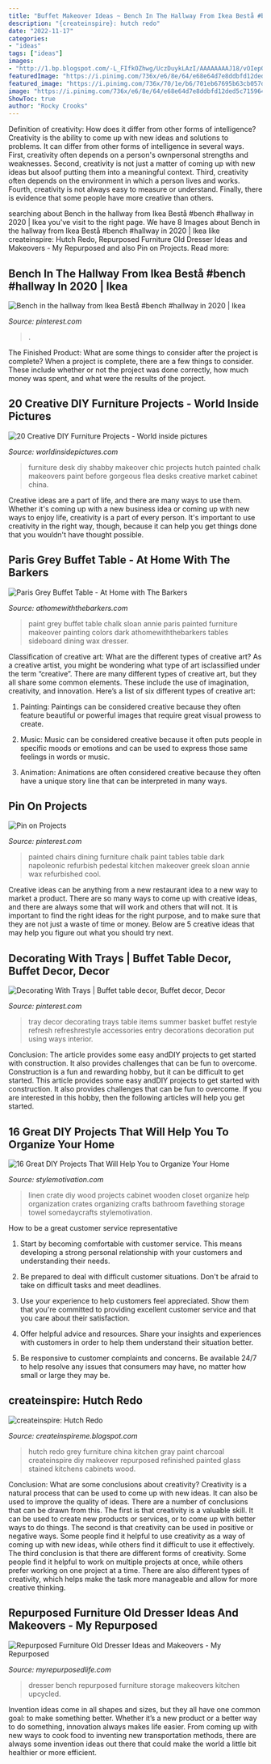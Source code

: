 ```yaml
---
title: "Buffet Makeover Ideas ~ Bench In The Hallway From Ikea Bestå #bench #hallway In 2020"
description: "{createinspire}: hutch redo"
date: "2022-11-17"
categories:
- "ideas"
tags: ["ideas"]
images:
- "http://1.bp.blogspot.com/-L_FIfkOZhwg/UczDuykLAzI/AAAAAAAAJ18/vOIepGxbM4A/s1600/DSC01412.JPG"
featuredImage: "https://i.pinimg.com/736x/e6/8e/64/e68e64d7e8ddbfd12ded5c715964a3fa.jpg"
featured_image: "https://i.pinimg.com/736x/70/1e/b6/701eb67695b63cb057dfb12111b2aefc.jpg"
image: "https://i.pinimg.com/736x/e6/8e/64/e68e64d7e8ddbfd12ded5c715964a3fa.jpg"
ShowToc: true
author: "Rocky Crooks"
---
```



Definition of creativity: How does it differ from other forms of intelligence?
Creativity is the ability to come up with new ideas and solutions to problems. It can differ from other forms of intelligence in several ways. First, creativity often depends on a person's ownpersonal strengths and weaknesses. Second, creativity is not just a matter of coming up with new ideas but alsoof putting them into a meaningful context. Third, creativity often depends on the environment in which a person lives and works. Fourth, creativity is not always easy to measure or understand. Finally, there is evidence that some people have more creative than others.

	

		
searching about Bench in the hallway from Ikea Bestå #bench #hallway in 2020 | Ikea you've visit to the right page. We have 8 Images about Bench in the hallway from Ikea Bestå #bench #hallway in 2020 | Ikea like createinspire: Hutch Redo, Repurposed Furniture Old Dresser Ideas and Makeovers - My Repurposed and also Pin on Projects. Read more:
		
    
## Bench In The Hallway From Ikea Bestå #bench #hallway In 2020 | Ikea

<img loading=lazy src="https://i.pinimg.com/736x/e6/8e/64/e68e64d7e8ddbfd12ded5c715964a3fa.jpg" onerror="this.onerror=null;this.src='https://tse4.mm.bing.net/th?id=OIP.e2s1K3Bns0IJHh6RL0a_bAHaLV&amp;pid=15.1';" alt="Bench in the hallway from Ikea Bestå #bench #hallway in 2020 | Ikea">

_Source: pinterest.com_

>. 

	

The Finished Product: What are some things to consider after the project is complete?
When a project is complete, there are a few things to consider. These include whether or not the project was done correctly, how much money was spent, and what were the results of the project.

    
## 20 Creative DIY Furniture Projects - World Inside Pictures

<img loading=lazy src="https://worldinsidepictures.com/wp-content/uploads/2014/02/12-637x1024.jpg" onerror="this.onerror=null;this.src='https://tse4.mm.bing.net/th?id=OIP.O2v85xgyV0Vp8tC2l6SUZwHaL5&amp;pid=15.1';" alt="20 Creative DIY Furniture Projects - World inside pictures">

_Source: worldinsidepictures.com_

>furniture desk diy shabby makeover chic projects hutch painted chalk makeovers paint before gorgeous flea desks creative market cabinet china. 

	

Creative ideas are a part of life, and there are many ways to use them. Whether it's coming up with a new business idea or coming up with new ways to enjoy life, creativity is a part of every person. It's important to use creativity in the right way, though, because it can help you get things done that you wouldn't have thought possible.

    
## Paris Grey Buffet Table - At Home With The Barkers

<img loading=lazy src="http://athomewiththebarkers.com/wp-content/uploads/2014/07/Paris-Grey-Buffet-Table-Antiqued-Distressed-Finish-Title.jpg" onerror="this.onerror=null;this.src='https://tse1.mm.bing.net/th?id=OIP.4jy6MeHW2RylKU_2u6M7igHaLL&amp;pid=15.1';" alt="Paris Grey Buffet Table - At Home with The Barkers">

_Source: athomewiththebarkers.com_

>paint grey buffet table chalk sloan annie paris painted furniture makeover painting colors dark athomewiththebarkers tables sideboard dining wax dresser. 

	

Classification of creative art: What are the different types of creative art?
As a creative artist, you might be wondering what type of art isclassified under the term “creative”. There are many different types of creative art, but they all share some common elements. These include the use of imagination, creativity, and innovation. Here’s a list of six different types of creative art:
1. Painting: Paintings can be considered creative because they often feature beautiful or powerful images that require great visual prowess to create.

2. Music: Music can be considered creative because it often puts people in specific moods or emotions and can be used to express those same feelings in words or music.

3. Animation: Animations are often considered creative because they often have a unique story line that can be interpreted in many ways.


    
## Pin On Projects

<img loading=lazy src="https://i.pinimg.com/736x/70/1e/b6/701eb67695b63cb057dfb12111b2aefc.jpg" onerror="this.onerror=null;this.src='https://tse2.mm.bing.net/th?id=OIP.df6fY4aiwZ7GR9iUdVnxNQHaJ3&amp;pid=15.1';" alt="Pin on Projects">

_Source: pinterest.com_

>painted chairs dining furniture chalk paint tables table dark napoleonic refurbish pedestal kitchen makeover greek sloan annie wax refurbished cool. 

	

Creative ideas can be anything from a new restaurant idea to a new way to market a product. There are so many ways to come up with creative ideas, and there are always some that will work and others that will not. It is important to find the right ideas for the right purpose, and to make sure that they are not just a waste of time or money. Below are 5 creative ideas that may help you figure out what you should try next.

    
## Decorating With Trays | Buffet Table Decor, Buffet Decor, Decor

<img loading=lazy src="https://i.pinimg.com/736x/86/a9/38/86a938defc5bd2e79c57f7a15788ef02--buffet-table-decorations-tray-decor.jpg" onerror="this.onerror=null;this.src='https://tse1.mm.bing.net/th?id=OIP.GRLwLiRcnLzrBjzYD40kvAHaLH&amp;pid=15.1';" alt="Decorating With Trays | Buffet table decor, Buffet decor, Decor">

_Source: pinterest.com_

>tray decor decorating trays table items summer basket buffet restyle refresh refreshrestyle accessories entry decorations decoration put using ways interior. 

	

Conclusion: The article provides some easy andDIY projects to get started with construction. It also provides challenges that can be fun to overcome.
Construction is a fun and rewarding hobby, but it can be difficult to get started. This article provides some easy andDIY projects to get started with construction. It also provides challenges that can be fun to overcome. If you are interested in this hobby, then the following articles will help you get started.

    
## 16 Great DIY Projects That Will Help You To Organize Your Home

<img loading=lazy src="http://www.stylemotivation.com/wp-content/uploads/2013/10/16-Great-DIY-Projects-That-Will-Help-You-to-Organize-Your-House-6.jpg" onerror="this.onerror=null;this.src='https://tse4.mm.bing.net/th?id=OIP.udxVrh8YzJ_pjn_Ul2n-WAHaM3&amp;pid=15.1';" alt="16 Great DIY Projects That Will Help You to Organize Your Home">

_Source: stylemotivation.com_

>linen crate diy wood projects cabinet wooden closet organize help organization crates organizing crafts bathroom favething storage towel somedaycrafts stylemotivation. 

	

How to be a great customer service representative
1. Start by becoming comfortable with customer service. This means developing a strong personal relationship with your customers and understanding their needs.
2. Be prepared to deal with difficult customer situations. Don't be afraid to take on difficult tasks and meet deadlines.

3. Use your experience to help customers feel appreciated. Show them that you're committed to providing excellent customer service and that you care about their satisfaction.

4. Offer helpful advice and resources. Share your insights and experiences with customers in order to help them understand their situation better.

5. Be responsive to customer complaints and concerns. Be available 24/7 to help resolve any issues that consumers may have, no matter how small or large they may be.

    
## createinspire: Hutch Redo

<img loading=lazy src="http://1.bp.blogspot.com/-L_FIfkOZhwg/UczDuykLAzI/AAAAAAAAJ18/vOIepGxbM4A/s1600/DSC01412.JPG" onerror="this.onerror=null;this.src='https://tse2.mm.bing.net/th?id=OIP.Eem_iNvMNSbT-W_vSDtVFQHaLh&amp;pid=15.1';" alt="createinspire: Hutch Redo">

_Source: createinspireme.blogspot.com_

>hutch redo grey furniture china kitchen gray paint charcoal createinspire diy makeover repurposed refinished painted glass stained kitchens cabinets wood. 

	

Conclusion: What are some conclusions about creativity?
Creativity is a natural process that can be used to come up with new ideas. It can also be used to improve the quality of ideas. There are a number of conclusions that can be drawn from this. The first is that creativity is a valuable skill. It can be used to create new products or services, or to come up with better ways to do things. The second is that creativity can be used in positive or negative ways. Some people find it helpful to use creativity as a way of coming up with new ideas, while others find it difficult to use it effectively. The third conclusion is that there are different forms of creativity. Some people find it helpful to work on multiple projects at once, while others prefer working on one project at a time. There are also different types of creativity, which helps make the task more manageable and allow for more creative thinking.

    
## Repurposed Furniture Old Dresser Ideas And Makeovers - My Repurposed

<img loading=lazy src="https://www.myrepurposedlife.com/wp-content/uploads/2017/03/old-dresser-upcycled-fresh-new-white-storage-bench-for-kitchen-mudroom-and-more-MyRepurposedLife.jpg" onerror="this.onerror=null;this.src='https://tse1.mm.bing.net/th?id=OIP.0DWIPOfTQE5PGTE0Df4xbwHaLi&amp;pid=15.1';" alt="Repurposed Furniture Old Dresser Ideas and Makeovers - My Repurposed">

_Source: myrepurposedlife.com_

>dresser bench repurposed furniture storage makeovers kitchen upcycled. 

	

Invention ideas come in all shapes and sizes, but they all have one common goal: to make something better. Whether it’s a new product or a better way to do something, innovation always makes life easier. From coming up with new ways to cook food to inventing new transportation methods, there are always some invention ideas out there that could make the world a little bit healthier or more efficient.

